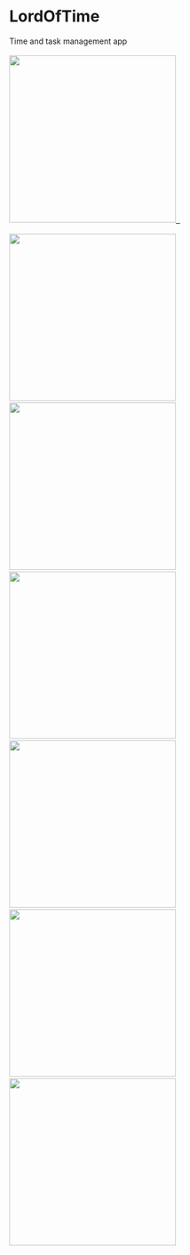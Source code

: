 # LordOfTime
Time and task management app  
<br/>
<a href="https://play.google.com/store/apps/details?id=com.voidsamurai.lordoftime">
<img src="https://user-images.githubusercontent.com/49106260/157001205-8efc5d81-936b-452e-9847-3191c7dd7794.png"  width="300"/>&nbsp;&nbsp;
<a/>
<br/>
<br/>
<img src="https://user-images.githubusercontent.com/49106260/156996542-47d65c27-145b-4004-ab20-6ad3978ab012.png"  height="300"/>&nbsp;&nbsp;
<img src="https://user-images.githubusercontent.com/49106260/156996876-7e40ec3e-2220-4e99-804d-3f492c0b3419.png"  height="300"/>&nbsp;&nbsp;
<img src="https://user-images.githubusercontent.com/49106260/156996633-25811b70-2955-4fc0-935b-4fc165d467e7.png"  height="300"/>&nbsp;&nbsp;
<img src="https://user-images.githubusercontent.com/49106260/156996669-a900ee70-8480-4fd1-bbd4-dd21eae976dc.png"  height="300"/>&nbsp;&nbsp;
<img src="https://user-images.githubusercontent.com/49106260/156996908-6dbedefb-c6df-4a5f-b284-279aa4a18365.png"  height="300"/>&nbsp;&nbsp;
<img src="https://user-images.githubusercontent.com/49106260/156996675-bbad9675-be03-4fbf-993b-76725b24d0ac.png"  height="300"/>&nbsp;&nbsp;



